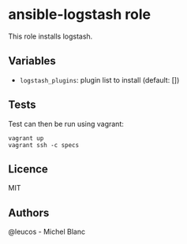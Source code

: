 ansible-logstash role
=====================

This role installs logstash.

Variables
----------

- `logstash_plugins`: plugin list to install (default: [])

Tests
-----

Test can then be run using vagrant:

```
vagrant up
vagrant ssh -c specs
```

Licence
-------

MIT

Authors
-------
@leucos - Michel Blanc
